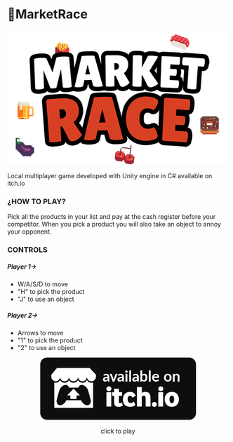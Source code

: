 # 🏁MarketRace
<p align="center">
  <img src="https://github.com/serNAVARRO7/MarketRace/blob/master/banner.png">
</p>
Local multiplayer game developed with Unity engine in C# available on itch.io

<h3>¿HOW TO PLAY?</h3>
Pick all the products in your list and pay at the cash register before your competitor. When you pick a product you will also take an object to annoy your opponent.

<h3>CONTROLS</h3>

<h5>Player 1-></h5>
<ul>
  <li>W/A/S/D to move</li>
  <li>"H" to pick the product</li>
  <li>"J" to use an object</li>
</ul>

<h5>Player 2-></h5>

<ul>
  <li>Arrows to move</li>
  <li>"1" to pick the product</li>
  <li>"2" to use an object</li>
</ul>

<p align="center">
<a title="link" href="https://invasivegames.itch.io/marketrace"><img src="https://github.com/serNAVARRO7/MarketRace/blob/master/available.png" alt="link" /></a>

<p align="center"> click to play </p>
</p>
